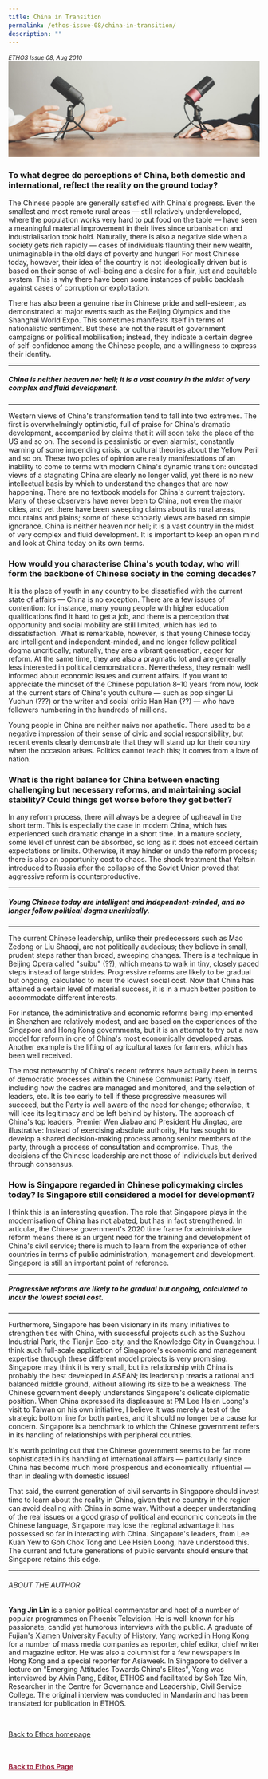 ```yaml
---
title: China in Transition
permalink: /ethos-issue-08/china-in-transition/
description: ""
---
```

<style>

.back a
{
	color: #9f2943;
	font-weight: bold;
}

#banner img
{
	width:100%;
}
	
.author
{
border-bottom: 1px solid black;
margin-top:40px;
padding-bottom:30px;
border-top: 1px solid black;	

}

.author p {
	font-size: 0.9em;
	line-height:24px !important;
	}	

.break
{
   border-top: 1px solid  black;
   border-bottom: 1px solid black;
	 padding:20px;
	text-align:center;
	margin-top:50px;
}
	
.break1
{
font-family: Georgia;
	font-size:20px;
	font-style: italic;
	font-weight: bold;
}

.boxheader {
	color: white !important;
	}	

.containerbox {
	background-color: #eceedb;
	border-radius: 10px;
	padding: 5%;
	margin-top: 5%;
	
	}	

li {
	font-size: 15px !important;
	
	}	

</style>

<em><small>ETHOS Issue 08, Aug 2010</small></em>
<img src="/images/Landing_Banner_Images/banner_interview.jpg">


<h3>To what degree do perceptions of China, both domestic and international, reflect the reality on the ground today? </h3>

<p>The Chinese people are generally satisfied with China's progress. Even the smallest and most remote rural areas — still relatively underdeveloped, where the population works very hard to put food on the table — have seen a meaningful material improvement in their lives since urbanisation and industrialisation took hold. Naturally, there is also a negative side when a society gets rich rapidly — cases of individuals flaunting their new wealth, unimaginable in the old days of poverty and hunger! For most Chinese today, however, their idea of the country is not ideologically driven but is based on their sense of well-being and a desire for a fair, just and equitable system. This is why there have been some instances of public backlash against cases of corruption or exploitation.</p>

<p>
There has also been a genuine rise in Chinese pride and self-esteem, as demonstrated at major events such as the Beijing Olympics and the Shanghai World Expo. This sometimes manifests itself in terms of nationalistic sentiment. But these are not the result of government campaigns or political mobilisation; instead, they indicate a certain degree of self-confidence among the Chinese people, and a willingness to express their identity.</p>

<hr>

<h5><em>
China is neither heaven nor hell; it is a vast country in the midst of very complex and fluid development.
</em></h5>

<hr>

<p>
Western views of China's transformation tend to fall into two extremes. The first is overwhelmingly optimistic, full of praise for China's dramatic development, accompanied by claims that it will soon take the place of the US and so on. The second is pessimistic or even alarmist, constantly warning of some impending crisis, or cultural theories about the Yellow Peril and so on. These two poles of opinion are really manifestations of an inability to come to terms with modern China's dynamic transition: outdated views of a stagnating China are clearly no longer valid, yet there is no new intellectual basis by which to understand the changes that are now happening. There are no textbook models for China's current trajectory. Many of these observers have never been to China, not even the major cities, and yet there have been sweeping claims about its rural areas, mountains and plains; some of these scholarly views are based on simple ignorance. China is neither heaven nor hell; it is a vast country in the midst of very complex and fluid development. It is important to keep an open mind and look at China today on its own terms.</p>

<h3>How would you characterise China's youth today, who will form the backbone of Chinese society in the coming decades? </h3>

<p>It is the place of youth in any country to be dissatisfied with the current state of affairs — China is no exception. There are a few issues of contention: for instance, many young people with higher education qualifications find it hard to get a job, and there is a perception that opportunity and social mobility are still limited, which has led to dissatisfaction. What is remarkable, however, is that young Chinese today are intelligent and independent-minded, and no longer follow political dogma uncritically; naturally, they are a vibrant generation, eager for reform. At the same time, they are also a pragmatic lot and are generally less interested in political demonstrations. Nevertheless, they remain well informed about economic issues and current affairs. If you want to appreciate the mindset of the Chinese population 8–10 years from now, look at the current stars of China's youth culture — such as pop singer Li Yuchun (???) or the writer and social critic Han Han (??) — who have followers numbering in the hundreds of millions.</p>

<p>
Young people in China are neither naive nor apathetic. There used to be a negative impression of their sense of civic and social responsibility, but recent events clearly demonstrate that they will stand up for their country when the occasion arises. Politics cannot teach this; it comes from a love of nation.</p>

<h3>What is the right balance for China between enacting challenging but necessary reforms, and maintaining social stability? Could things get worse before they get better? </h3>

<p>In any reform process, there will always be a degree of upheaval in the short term. This is especially the case in modern China, which has experienced such dramatic change in a short time. In a mature society, some level of unrest can be absorbed, so long as it does not exceed certain expectations or limits. Otherwise, it may hinder or undo the reform process; there is also an opportunity cost to chaos. The shock treatment that Yeltsin introduced to Russia after the collapse of the Soviet Union proved that aggressive reform is counterproductive.</p>

<hr>

<h5><em>
Young Chinese today are intelligent and independent-minded, and no longer follow political dogma uncritically.
</em></h5>

<hr>

<p>
The current Chinese leadership, unlike their predecessors such as Mao Zedong or Liu Shaoqi, are not politically audacious; they believe in small, prudent steps rather than broad, sweeping changes. There is a technique in Beijing Opera called "suibu" (??), which means to walk in tiny, closely paced steps instead of large strides. Progressive reforms are likely to be gradual but ongoing, calculated to incur the lowest social cost. Now that China has attained a certain level of material success, it is in a much better position to accommodate different interests.</p>

<p>
For instance, the administrative and economic reforms being implemented in Shenzhen are relatively modest, and are based on the experiences of the Singapore and Hong Kong governments, but it is an attempt to try out a new model for reform in one of China's most economically developed areas. Another example is the lifting of agricultural taxes for farmers, which has been well received.</p>

<p>
The most noteworthy of China's recent reforms have actually been in terms of democratic processes within the Chinese Communist Party itself, including how the cadres are managed and monitored, and the selection of leaders, etc. It is too early to tell if these progressive measures will succeed, but the Party is well aware of the need for change; otherwise, it will lose its legitimacy and be left behind by history. The approach of China's top leaders, Premier Wen Jiabao and President Hu Jingtao, are illustrative: Instead of exercising absolute authority, Hu has sought to develop a shared decision-making process among senior members of the party, through a process of consultation and compromise. Thus, the decisions of the Chinese leadership are not those of individuals but derived through consensus.</p>

<h3>How is Singapore regarded in Chinese policymaking circles today? Is Singapore still considered a model for development?</h3>

<p>I think this is an interesting question. The role that Singapore plays in the modernisation of China has not abated, but has in fact strengthened. In articular, the Chinese government's 2020 time frame for administrative reform means there is an urgent need for the training and development of China's civil service; there is much to learn from the experience of other countries in terms of public administration, management and development. Singapore is still an important point of reference.</p>

<hr>

<h5><em>
Progressive reforms are likely to be gradual but ongoing, calculated to incur the lowest social cost.
</em></h5>

<hr>

<p>
Furthermore, Singapore has been visionary in its many initiatives to strengthen ties with China, with successful projects such as the Suzhou Industrial Park, the Tianjin Eco-city, and the Knowledge City in Guangzhou. I think such full-scale application of Singapore's economic and management expertise through these different model projects is very promising. Singapore may think it is very small, but its relationship with China is probably the best developed in ASEAN; its leadership treads a rational and balanced middle ground, without allowing its size to be a weakness. The Chinese government deeply understands Singapore's delicate diplomatic position. When China expressed its displeasure at PM Lee Hsien Loong's visit to Taiwan on his own initiative, I believe it was merely a test of the strategic bottom line for both parties, and it should no longer be a cause for concern. Singapore is a benchmark to which the Chinese government refers in its handling of relationships with peripheral countries.</p>

<p>
It's worth pointing out that the Chinese government seems to be far more sophisticated in its handling of international affairs — particularly since China has become much more prosperous and economically influential — than in dealing with domestic issues!</p>

<p>
That said, the current generation of civil servants in Singapore should invest time to learn about the reality in China, given that no country in the region can avoid dealing with China in some way. Without a deeper understanding of the real issues or a good grasp of political and economic concepts in the Chinese language, Singapore may lose the regional advantage it has possessed so far in interacting with China. Singapore's leaders, from Lee Kuan Yew to Goh Chok Tong and Lee Hsien Loong, have understood this. The current and future generations of public servants should ensure that Singapore retains this edge.</p>

<hr>

<h6>ABOUT THE AUTHOR</h6>

<p class="small-text"><strong>Yang Jin Lin</strong> is a senior political commentator and host of a number of popular programmes on Phoenix Television. He is well-known for his passionate, candid yet humorous interviews with the public. A graduate of Fujian's Xiamen University Faculty of History, Yang worked in Hong Kong for a number of mass media companies as reporter, chief editor, chief writer and magazine editor. He was also a columnist for a few newspapers in Hong Kong and a special reporter for Asiaweek. In Singapore to deliver a lecture on "Emerging Attitudes Towards China's Elites", Yang was interviewed by Alvin Pang, Editor, ETHOS and facilitated by Soh Tze Min, Researcher in the Centre for Governance and Leadership, Civil Service College. The original interview was conducted in Mandarin and has been translated for publication in ETHOS.</p>

<br>

<p><a href="../../ethos.html">Back to Ethos homepage</a></p>






<br>
<br>	
<div class="back">
<a href="/ethos/">Back to Ethos Page</a>	
</div>